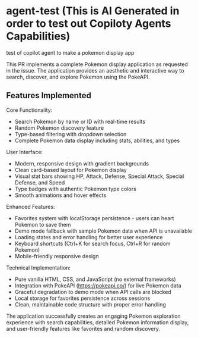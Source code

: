 # agent-test (This is AI Generated in order to test out Copiloty Agents Capabilities) 
test of copilot agent to make a pokemon display app

This PR implements a complete Pokemon display application as requested in the issue. The application provides an aesthetic and interactive way to search, discover, and explore Pokemon using the PokeAPI.

Features Implemented
--------------------

Core Functionality:

-   Search Pokemon by name or ID with real-time results
-   Random Pokemon discovery feature
-   Type-based filtering with dropdown selection
-   Complete Pokemon data display including stats, abilities, and types

User Interface:

-   Modern, responsive design with gradient backgrounds
-   Clean card-based layout for Pokemon display
-   Visual stat bars showing HP, Attack, Defense, Special Attack, Special Defense, and Speed
-   Type badges with authentic Pokemon type colors
-   Smooth animations and hover effects

Enhanced Features:

-   Favorites system with localStorage persistence - users can heart Pokemon to save them
-   Demo mode fallback with sample Pokemon data when API is unavailable
-   Loading states and error handling for better user experience
-   Keyboard shortcuts (Ctrl+K for search focus, Ctrl+R for random Pokemon)
-   Mobile-friendly responsive design

Technical Implementation:

-   Pure vanilla HTML, CSS, and JavaScript (no external frameworks)
-   Integration with PokeAPI (<https://pokeapi.co/>) for live Pokemon data
-   Graceful degradation to demo mode when API calls are blocked
-   Local storage for favorites persistence across sessions
-   Clean, maintainable code structure with proper error handling

The application successfully creates an engaging Pokemon exploration experience with search capabilities, detailed Pokemon information display, and user-friendly features like favorites and random discovery.
